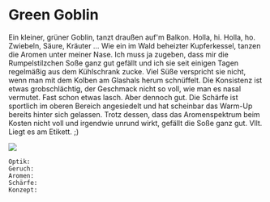 # Green Goblin

Ein kleiner, grüner Goblin, tanzt draußen auf'm Balkon. Holla, hi. Holla, ho. Zwiebeln, Säure, Kräuter … Wie ein im Wald beheizter Kupferkessel, tanzen die Aromen unter meiner Nase. Ich muss ja zugeben, dass mir die Rumpelstilzchen Soße ganz gut gefällt und ich sie seit einigen Tagen regelmäßig aus dem Kühlschrank zucke. Viel Süße verspricht sie nicht, wenn man mit dem Kolben am Glashals herum schnüffelt. Die Konsistenz ist etwas grobschlächtig, der Geschmack nicht so voll, wie man es nasal vermutet. Fast schon etwas lasch. Aber dennoch gut. Die Schärfe ist sportlich im oberen Bereich angesiedelt und hat scheinbar das Warm-Up bereits hinter sich gelassen. Trotz dessen, dass das Aromenspektrum beim Kosten nicht voll und irgendwie unrund wirkt, gefällt die Soße ganz gut. Vllt. Liegt es am Etikett. ;\)

![](https://farm8.staticflickr.com/7801/46553933062_9ac2ace755_b.jpg)

```text
Optik: 
Geruch: 
Aromen: 
Schärfe: 
Konzept: 
```

